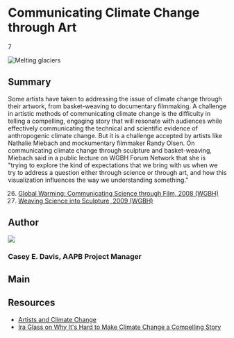# Communicating Climate Change through Art

7

![Melting glaciers](https://s3.amazonaws.com/americanarchive.org/exhibits/ClimateChange_Section7_Art.jpg "Melting glaciers")

## Summary

Some artists have taken to addressing the issue of climate change through their artwork, from basket-weaving to documentary filmmaking. A challenge in artistic methods of communicating climate change is the difficulty in telling a compelling, engaging story that will resonate with audiences while effectively communicating the technical and scientific evidence of anthropogenic climate change. But it is a challenge accepted by artists like Nathalie Miebach and mockumentary filmmaker Randy Olsen. On communicating climate change through sculpture and basket-weaving, Miebach said in a public lecture on WGBH Forum Network that she is "trying to explore the kind of expectations that we bring with us when we try to address a question either through science or through art, and how this visualization influences the way we understanding something."


26.	[Global Warming: Communicating Science through Film, 2008 (WGBH)](/catalog/cpb-aacip_15-cc0tq5rf2m)
27.	[Weaving Science into Sculpture, 2009 (WGBH)](/catalog/cpb-aacip_15-1v5bc3t03w)

## Author

<img class="img-circle" src="https://s3.amazonaws.com/americanarchive.org/staff/Staff_Davis.jpg"/>

### Casey E. Davis, AAPB Project Manager

## Main

## Resources

- [Artists and Climate Change](http://artistsandclimatechange.com)
- [Ira Glass on Why It's Hard to Make Climate Change a Compelling Story](https://www.youtube.com/watch?v=dv2JEsHiL8U)

